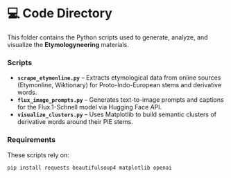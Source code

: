 # 💻 Code Directory

This folder contains the Python scripts used to generate, analyze, and visualize the **Etymologyneering** materials.

### Scripts

- **`scrape_etymonline.py`** – Extracts etymological data from online sources (Etymonline, Wiktionary) for Proto-Indo-European stems and derivative words.  
- **`flux_image_prompts.py`** – Generates text-to-image prompts and captions for the Flux.1-Schnell model via Hugging Face API.  
- **`visualize_clusters.py`** – Uses Matplotlib to build semantic clusters of derivative words around their PIE stems.

### Requirements
These scripts rely on:
```bash
pip install requests beautifulsoup4 matplotlib openai
